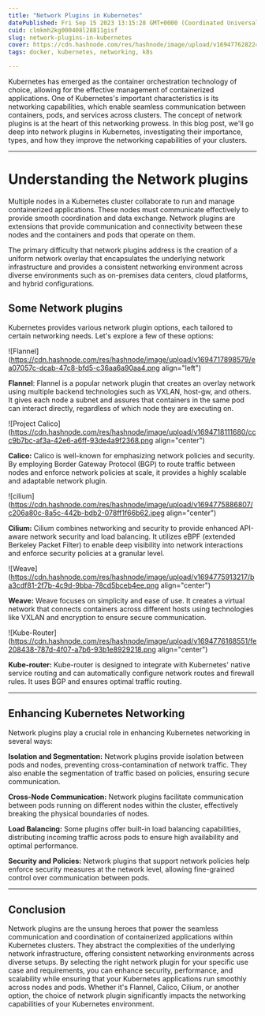 ```yaml
---
title: "Network Plugins in Kubernetes"
datePublished: Fri Sep 15 2023 13:15:28 GMT+0000 (Coordinated Universal Time)
cuid: clmkmh2kg000408l28811gisf
slug: network-plugins-in-kubernetes
cover: https://cdn.hashnode.com/res/hashnode/image/upload/v1694776282245/1c4aa683-affe-4af6-8190-116576754034.jpeg
tags: docker, kubernetes, networking, k8s

---
```


Kubernetes has emerged as the container orchestration technology of choice, allowing for the effective management of containerized applications. One of Kubernetes's important characteristics is its networking capabilities, which enable seamless communication between containers, pods, and services across clusters. The concept of network plugins is at the heart of this networking prowess. In this blog post, we'll go deep into network plugins in Kubernetes, investigating their importance, types, and how they improve the networking capabilities of your clusters.

---

# Understanding the Network plugins

Multiple nodes in a Kubernetes cluster collaborate to run and manage containerized applications. These nodes must communicate effectively to provide smooth coordination and data exchange. Network plugins are extensions that provide communication and connectivity between these nodes and the containers and pods that operate on them.

The primary difficulty that network plugins address is the creation of a uniform network overlay that encapsulates the underlying network infrastructure and provides a consistent networking environment across diverse environments such as on-premises data centers, cloud platforms, and hybrid configurations.

## Some Network plugins

Kubernetes provides various network plugin options, each tailored to certain networking needs. Let's explore a few of these options:

![Flannel](https://cdn.hashnode.com/res/hashnode/image/upload/v1694717898579/ea07057c-dcab-47c8-bfd5-c36aa6a90aa4.png align="left")

**Flannel**: Flannel is a popular network plugin that creates an overlay network using multiple backend technologies such as VXLAN, host-gw, and others. It gives each node a subnet and assures that containers in the same pod can interact directly, regardless of which node they are executing on.

![Project Calico](https://cdn.hashnode.com/res/hashnode/image/upload/v1694718111680/ccc9b7bc-af3a-42e6-a6ff-93de4a9f2368.png align="center")

**Calico:** Calico is well-known for emphasizing network policies and security. By employing Border Gateway Protocol (BGP) to route traffic between nodes and enforce network policies at scale, it provides a highly scalable and adaptable network plugin.

![cilium](https://cdn.hashnode.com/res/hashnode/image/upload/v1694775886807/c206a80c-8a5c-442b-bdb2-078ff1f66b62.jpeg align="center")

**Cilium:** Cilium combines networking and security to provide enhanced API-aware network security and load balancing. It utilizes eBPF (extended Berkeley Packet Filter) to enable deep visibility into network interactions and enforce security policies at a granular level.

![Weave](https://cdn.hashnode.com/res/hashnode/image/upload/v1694775913217/ba3cdf81-2f7b-4c9d-9bba-78cd5bceb4ee.png align="center")

**Weave:** Weave focuses on simplicity and ease of use. It creates a virtual network that connects containers across different hosts using technologies like VXLAN and encryption to ensure secure communication.

![Kube-Router](https://cdn.hashnode.com/res/hashnode/image/upload/v1694776168551/fe208438-787d-4f07-a7b6-93b1e8929218.png align="center")

**Kube-router:** Kube-router is designed to integrate with Kubernetes' native service routing and can automatically configure network routes and firewall rules. It uses BGP and ensures optimal traffic routing.

---

## Enhancing Kubernetes Networking

Network plugins play a crucial role in enhancing Kubernetes networking in several ways:

**Isolation and Segmentation:** Network plugins provide isolation between pods and nodes, preventing cross-contamination of network traffic. They also enable the segmentation of traffic based on policies, ensuring secure communication.

**Cross-Node Communication:** Network plugins facilitate communication between pods running on different nodes within the cluster, effectively breaking the physical boundaries of nodes.

**Load Balancing:** Some plugins offer built-in load balancing capabilities, distributing incoming traffic across pods to ensure high availability and optimal performance.

**Security and Policies:** Network plugins that support network policies help enforce security measures at the network level, allowing fine-grained control over communication between pods.

---

## Conclusion

Network plugins are the unsung heroes that power the seamless communication and coordination of containerized applications within Kubernetes clusters. They abstract the complexities of the underlying network infrastructure, offering consistent networking environments across diverse setups. By selecting the right network plugin for your specific use case and requirements, you can enhance security, performance, and scalability while ensuring that your Kubernetes applications run smoothly across nodes and pods. Whether it's Flannel, Calico, Cilium, or another option, the choice of network plugin significantly impacts the networking capabilities of your Kubernetes environment.